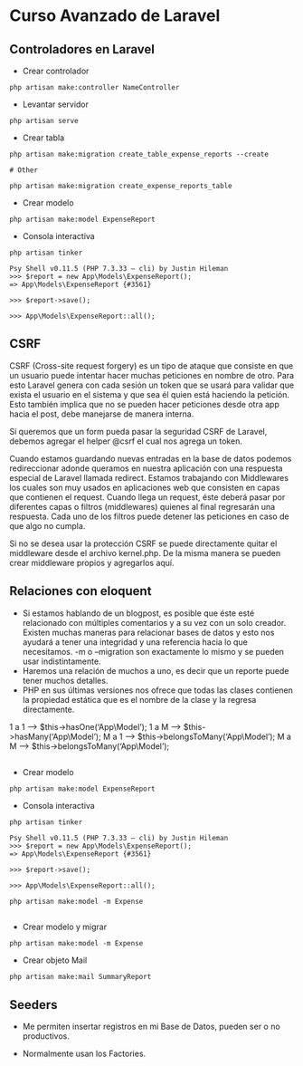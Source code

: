 # Curso Avanzado de Laravel

## Controladores en Laravel


- Crear controlador

```
php artisan make:controller NameController
```

- Levantar servidor

```
php artisan serve
```

- Crear tabla

```
php artisan make:migration create_table_expense_reports --create

# Other

php artisan make:migration create_expense_reports_table
```

- Crear modelo

```
php artisan make:model ExpenseReport
```

- Consola interactiva

```
php artisan tinker

Psy Shell v0.11.5 (PHP 7.3.33 — cli) by Justin Hileman
>>> $report = new App\Models\ExpenseReport();
=> App\Models\ExpenseReport {#3561}

>>> $report->save();

>>> App\Models\ExpenseReport::all();
```

## CSRF

CSRF (Cross-site request forgery) es un tipo de ataque que consiste en que un usuario puede intentar hacer muchas peticiones en nombre de otro. Para esto Laravel genera con cada sesión un token que se usará para validar que exista el usuario en el sistema y que sea él quien está haciendo la petición. Esto también implica que no se pueden hacer peticiones desde otra app hacia el post, debe manejarse de manera interna.

Si queremos que un form pueda pasar la seguridad CSRF de Laravel, debemos agregar el helper @csrf el cual nos agrega un token.

Cuando estamos guardando nuevas entradas en la base de datos podemos redireccionar adonde queramos en nuestra aplicación con una respuesta especial de Laravel llamada redirect.
Estamos trabajando con Middlewares los cuales son muy usados en aplicaciones web que consisten en capas que contienen el request. Cuando llega un request, éste deberá pasar por diferentes capas o filtros (middlewares) quienes al final regresarán una respuesta. Cada uno de los filtros puede detener las peticiones en caso de que algo no cumpla.

Si no se desea usar la protección CSRF se puede directamente quitar el middleware desde el archivo kernel.php. De la misma manera se pueden crear middleware propios y agregarlos aquí.

## Relaciones con eloquent

- Si estamos hablando de un blogpost, es posible que éste esté relacionado con múltiples comentarios y a su vez con un solo creador. Existen muchas maneras para relacionar bases de datos y esto nos ayudará a tener una integridad y una referencia hacia lo que necesitamos.
-m o –migration son exactamente lo mismo y se pueden usar indistintamente.
- Haremos una relación de muchos a uno, es decir que un reporte puede tener muchos detalles.
- PHP en sus últimas versiones nos ofrece que todas las clases contienen la propiedad estática que es el nombre de la clase y la regresa directamente.

1 a 1 —> $this->hasOne(‘App\Model’);
1 a M —> $this->hasMany(‘App\Model’);
M a 1 —> $this->belongsToMany(‘App\Model’);
M a M —> $this->belongsToMany(‘App\Model’);

## 

- Crear modelo

```
php artisan make:model ExpenseReport
```

- Consola interactiva

```
php artisan tinker

Psy Shell v0.11.5 (PHP 7.3.33 — cli) by Justin Hileman
>>> $report = new App\Models\ExpenseReport();
=> App\Models\ExpenseReport {#3561}

>>> $report->save();

>>> App\Models\ExpenseReport::all();

php artisan make:model -m Expense
```

## 

- Crear modelo y migrar
 
```
php artisan make:model -m Expense
```

- Crear objeto Mail
 
```
php artisan make:mail SummaryReport
```

## Seeders

- Me permiten insertar registros en mi Base de Datos, pueden ser o no productivos.

- Normalmente usan los Factories.
